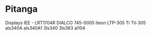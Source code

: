 # Pitanga
Displays 
IEE - LRT1704R
DIALCO 745-0005
lteon LTP-305 
Ti Til-305 
als340A
als340A1
3ls340 
3ls363
al104 

